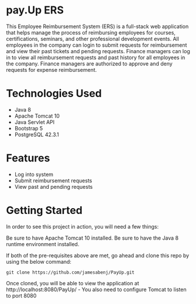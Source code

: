# pay.Up ERS
This Employee Reimbursement System (ERS) is a full-stack web application that helps manage the process of reimbursing employees for courses, certifications, seminars, and other professional development events. All employees in the company can login to submit requests for reimbursement and view their past tickets and pending requests. Finance managers can log in to view all reimbursement requests and past history for all employees in the company. Finance managers are authorized to approve and deny requests for expense reimbursement.

# Technologies Used
  * Java 8
  * Apache Tomcat 10
  * Java Servlet API
  * Bootstrap 5
  * PostgreSQL 42.3.1

# Features
  * Log into system
  * Submit reimbursement requests
  * View past and pending requests

# Getting Started

In order to see this project in action, you will need a few things:

Be sure to have Apache Tomcat 10 installed.
Be sure to have the Java 8 runtime environment installed.

If both of the pre-requisites above are met, go ahead and clone this repo by using the below command:

    git clone https://github.com/jamesabenj/PayUp.git
    
Once cloned, you will be able to view the application at http://localhost:8080/PayUp/ - You also need to configure Tomcat to listen to port 8080

